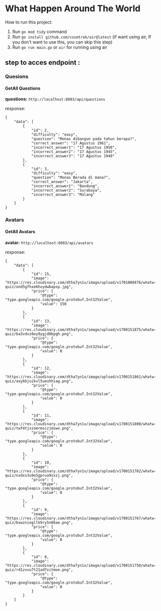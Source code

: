# What Happen Around The World

How to run this project:

1. Run `go mod tidy` command
2. Run `go install github.com/cosmtrek/air@latest` (if want using air, If you don't want to use this, you can skip this step)
3. Run `go run main.go` or `air` for running using air


## step to acces endpoint :

### Quesions

#### GetAll Questions

**questions:**
`http://localhost:8083/api/questions`

response: 

```
{
    "data": [
        {
            "id": 2,
            "difficulty": "easy",
            "question": "Monas dibangun pada tahun berapa?",
            "correct_answer": "17 Agustus 1961",
            "incorrect_answer1": "17 Agustus 1950",
            "incorrect_answer2": "17 Agustus 1945",
            "incorrect_answer3": "17 Agustus 1949"
        },
        {
            "id": 3,
            "difficulty": "easy",
            "question": "Monas Berada di mana?",
            "correct_answer": "Jakarta",
            "incorrect_answer1": "Bandung",
            "incorrect_answer2": "Surabaya",
            "incorrect_answer3": "Malang"
        }
    ]
}

```
### Avatars

#### GetAll Avatars

**avatar:**
`http://localhost:8083/api/avatars`

response:

```
{
    "data": [
        {
            "id": 15,
            "image": "https://res.cloudinary.com/dtha7yn1x/image/upload/v1701080476/whatw-quiz/ond5gfhxe6huydwbapsp.jpg",
            "price": {
                "@type": "type.googleapis.com/google.protobuf.Int32Value",
                "value": 150
            }
        },
        {
            "id": 13,
            "image": "https://res.cloudinary.com/dtha7yn1x/image/upload/v1700151875/whatw-quiz/ba3vdvz6ey9ygjd0bpgh.png",
            "price": {
                "@type": "type.googleapis.com/google.protobuf.Int32Value",
                "value": 0
            }
        },
        {
            "id": 12,
            "image": "https://res.cloudinary.com/dtha7yn1x/image/upload/v1700151861/whatw-quiz/axybbjuikvl5ueuhhiag.png",
            "price": {
                "@type": "type.googleapis.com/google.protobuf.Int32Value",
                "value": 0
            }
        },
        {
            "id": 11,
            "image": "https://res.cloudinary.com/dtha7yn1x/image/upload/v1700151800/whatw-quiz/twf4tjxzomrmsczjmswx.png",
            "price": {
                "@type": "type.googleapis.com/google.protobuf.Int32Value",
                "value": 0
            }
        },
        {
            "id": 10,
            "image": "https://res.cloudinary.com/dtha7yn1x/image/upload/v1700151782/whatw-quiz/nxdxs3u9o5gprua9sxzj.png",
            "price": {
                "@type": "type.googleapis.com/google.protobuf.Int32Value",
                "value": 0
            }
        },
        {
            "id": 9,
            "image": "https://res.cloudinary.com/dtha7yn1x/image/upload/v1700151767/whatw-quiz/bswzniegllk9ry5n06ae.png",
            "price": {
                "@type": "type.googleapis.com/google.protobuf.Int32Value",
                "value": 0
            }
        },
        {
            "id": 8,
            "image": "https://res.cloudinary.com/dtha7yn1x/image/upload/v1700151750/whatw-quiz/rd1zvvu7t21ad7vitmoe.png",
            "price": {
                "@type": "type.googleapis.com/google.protobuf.Int32Value",
                "value": 0
            }
        }
    ]
}

```
